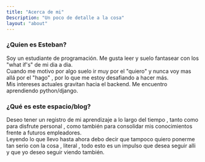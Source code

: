 ```yaml
---
title: "Acerca de mi"
Description: "Un poco de detalle a la cosa"
layout: "about"
---
```


### ¿Quien es Esteban?

Soy un estudiante de programación. Me gusta leer y suelo fantasear con los "what if's" de mi dia a dia. <br> 
Cuando me motivo por algo suelo ir muy por el "quiero" y nunca voy mas allá por el "hago" , por lo que me estoy desafiando a hacer más.<br>
Mis intereses actuales gravitan hacia el backend. Me encuentro aprendiendo python/django.

### ¿Qué es este espacio/blog? 

Deseo tener un registro de mi aprendizaje a lo largo del tiempo , tanto como para disfrute personal , como también para consolidar mis conocimientos frente a futuros empleadores. <br>
Leyendo lo que llevo hasta ahora debo decir que tampoco quiero ponerme tan serio con la cosa , literal , todo esto es un impulso que desea seguir alli y que yo deseo seguir viendo también. 